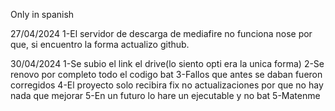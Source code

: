 Only in spanish
<p></p>
27/04/2024
1-El servidor de descarga de mediafire no funciona nose por que, si encuentro la forma actualizo github.
<p></p>
30/04/2024
1-Se subio el link el drive(lo siento opti era la unica forma)
2-Se renovo por completo todo el codigo bat
3-Fallos que antes se daban fueron corregidos
4-El proyecto solo recibira fix no actualizaciones por que no hay nada que mejorar
5-En un futuro lo hare un ejecutable y no bat
5-Matenme
